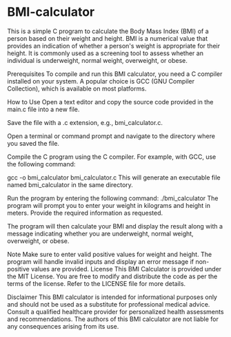 # BMI-calculator
This is a simple C program to calculate the Body Mass Index (BMI) of a person based on their weight and height. BMI is a numerical value that provides an indication of whether a person's weight is appropriate for their height. It is commonly used as a screening tool to assess whether an individual is underweight, normal weight, overweight, or obese.

Prerequisites
To compile and run this BMI calculator, you need a C compiler installed on your system. A popular choice is GCC (GNU Compiler Collection), which is available on most platforms.

How to Use
Open a text editor and copy the source code provided in the main.c file into a new file.

Save the file with a .c extension, e.g., bmi_calculator.c.

Open a terminal or command prompt and navigate to the directory where you saved the file.

Compile the C program using the C compiler. For example, with GCC, use the following command:

gcc -o bmi_calculator bmi_calculator.c
This will generate an executable file named bmi_calculator in the same directory.

Run the program by entering the following command:
./bmi_calculator
The program will prompt you to enter your weight in kilograms and height in meters. Provide the required information as requested.

The program will then calculate your BMI and display the result along with a message indicating whether you are underweight, normal weight, overweight, or obese.

Note
Make sure to enter valid positive values for weight and height. The program will handle invalid inputs and display an error message if non-positive values are provided.
License
This BMI Calculator is provided under the MIT License. You are free to modify and distribute the code as per the terms of the license. Refer to the LICENSE file for more details.

Disclaimer
This BMI calculator is intended for informational purposes only and should not be used as a substitute for professional medical advice. Consult a qualified healthcare provider for personalized health assessments and recommendations. The authors of this BMI calculator are not liable for any consequences arising from its use.




